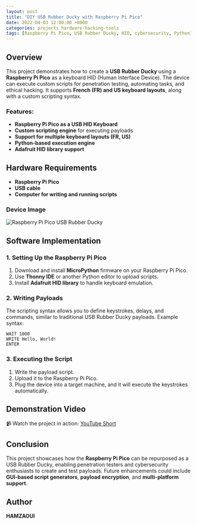 ```yaml
---
layout: post
title: "DIY USB Rubber Ducky with Raspberry Pi Pico"
date: 2022-04-03 12:00:00 +0000
categories: projects hardware-hacking-tools
tags: [Raspberry Pi Pico, USB Rubber Ducky, HID, cybersecurity, Python]
---
```




## Overview
This project demonstrates how to create a **USB Rubber Ducky** using a **Raspberry Pi Pico** as a keyboard HID (Human Interface Device). The device can execute custom scripts for penetration testing, automating tasks, and ethical hacking. It supports **French (FR) and US keyboard layouts**, along with a custom scripting syntax.

### Features:
- **Raspberry Pi Pico as a USB HID Keyboard**
- **Custom scripting engine** for executing payloads
- **Support for multiple keyboard layouts (FR, US)**
- **Python-based execution engine**
- **Adafruit HID library support**

## Hardware Requirements
- **Raspberry Pi Pico**
- **USB cable**
- **Computer for writing and running scripts**

### Device Image
![Raspberry Pi Pico USB Rubber Ducky](https://ishamzaoui.github.io/images/projects/usb-rubber-ducky/device.jpg)

## Software Implementation
### 1. Setting Up the Raspberry Pi Pico
1. Download and install **MicroPython** firmware on your Raspberry Pi Pico.
2. Use **Thonny IDE** or another Python editor to upload scripts.
3. Install **Adafruit HID library** to handle keyboard emulation.

### 2. Writing Payloads
The scripting syntax allows you to define keystrokes, delays, and commands, similar to traditional USB Rubber Ducky payloads. Example syntax:

```text
WAIT 1000
WRITE Hello, World!
ENTER
```

### 3. Executing the Script
1. Write the payload script.
2. Upload it to the Raspberry Pi Pico.
3. Plug the device into a target machine, and it will execute the keystrokes automatically.

## Demonstration Video
📹 Watch the project in action: [YouTube Short](https://www.youtube.com/shorts/PNtKHNWO9b4)

## Conclusion
This project showcases how the **Raspberry Pi Pico** can be repurposed as a USB Rubber Ducky, enabling penetration testers and cybersecurity enthusiasts to create and test payloads. Future enhancements could include **GUI-based script generators**, **payload encryption**, and **multi-platform support**.

## Author
**HAMZAOUI**
